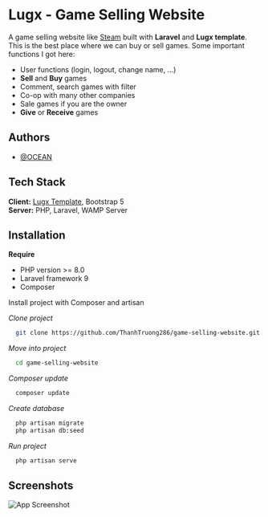 
# Lugx - Game Selling Website

A game selling website like [Steam](https://store.steampowered.com/) built with **Laravel** and **Lugx template**. This is the best place where we can buy or sell games.
Some important functions I got here: 

- User functions (login, logout, change name, ...)
- **Sell** and **Buy** games
- Comment, search games with filter
- Co-op with many other companies
- Sale games if you are the owner
- **Give** or **Receive** games


## Authors

- [@OCEAN](https://github.com/ThanhTruong286)


## Tech Stack

**Client:** [Lugx Template](https://templatemo.com/tm-589-lugx-gaming), Bootstrap 5  
**Server:** PHP, Laravel, WAMP Server



## Installation

**Require**
- PHP version >= 8.0
- Laravel framework 9
- Composer

Install project with Composer and artisan

*Clone project*
```bash
  git clone https://github.com/ThanhTruong286/game-selling-website.git
```
*Move into project*
```bash
  cd game-selling-website
```
*Composer update*
```bash
  composer update
```
*Create database*
```bash
  php artisan migrate
  php artisan db:seed
```
*Run project*
```bash
  php artisan serve
```
    
## Screenshots

![App Screenshot](public/screenshots/home.png)

